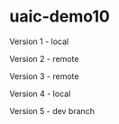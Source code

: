 # uaic-demo10
Version 1 - local

Version 2 - remote

Version 3 - remote

Version 4 - local

Version 5 - dev branch